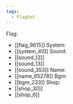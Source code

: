 ```yaml
---
tags:
  - FlagSet
---
```

Flag:
- [[flag_9615]]
System:
- [[system_40]]
Sound:
- [[sound_12]]
- [[sound_13]]
- [[sound_353]]
Name:
- [[name_65278]]
Bgm:
- [[bgm_233]]
Shop:
- [[shop_30]]
- [[shop_6]]
